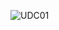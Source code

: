 ![UDC01](http://www.plantuml.com/plantuml/proxy?src=https://raw.githubusercontent.com/G1gg1L3s/ERD/master/docs/chart/ber/BEM_0.0.puml)
